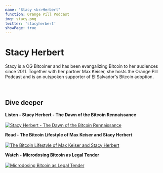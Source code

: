 ```yaml
---
name: "Stacy <br>Herbert"
function: Orange Pill Podcast
img: stacy.png
twitter: 'stacyherbert'
showPage: true
---
```


# Stacy Herbert

Stacy is a OG Bitcoiner and has been evangalizing Bitcoin to her audiences since 2011. Together with her partner Max Keiser, she hosts the Orange Pill Podcast and is an outspoken supporter of El Salvador's Bitcoin adoption.  
<br><br>




## Dive deeper


<div class="grid grid-cols-1 md:grid-cols-2 gap-5">
<div class="p-3 my-2">

**Listen - Stacy Herbert - The Dawn of the Bitcoin Rennaissance** <br><br>
[ ![Stacy Herbert - The Dawn of the Bitcoin Rennaissance](/2022/content/bernard_citizenbitcoin.png)](https://citizenbitcoin.world/episodes/stacy-herbert-the-dawn-of-the-bitcoin-renaissance/)
</div>

<div class="p-3 my-2">

**Read - The Bitcoin Lifestyle of Max Keiser and Stacy Herbert** <br><br>
[ ![The Bitcoin Lifestyle of Max Keiser and Stacy Herbert](/2022/content/stacy_bm.png)](https://bitcoinmagazine.com/culture/max-keiser-stacy-herbert-bitcoin-lifestyle/)
</div>

<div class="p-3 my-2">

**Watch - Microdosing Bitcoin as Legal Tender** <br><br>
[ ![Microdosing Bitcoin as Legal Tender](/2022/content/orangepill.png)](https://www.youtube.com/watch?v=JV3M-2pkYBw/)
</div>

</div>

<br>
